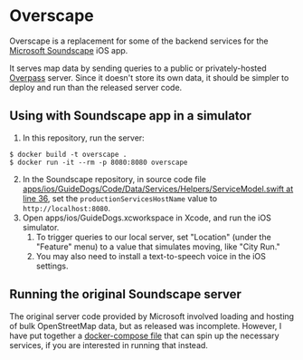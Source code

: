 # Overscape

Overscape is a replacement for some of the backend services for the [Microsoft Soundscape](https://github.com/microsoft/soundscape/) iOS app.

It serves map data by sending queries to a public or privately-hosted [Overpass](https://wiki.openstreetmap.org/wiki/Overpass_API) server. Since it doesn't store its own data, it should be simpler to deploy and run than the released server code.

## Using with Soundscape app in a simulator

1. In this repository, run the server:
```
$ docker build -t overscape .
$ docker run -it --rm -p 8080:8080 overscape
```
2. In the Soundscape repository, in source code file [apps/ios/GuideDogs/Code/Data/Services/Helpers/ServiceModel.swift at line 36](https://github.com/microsoft/soundscape/blob/main/apps/ios/GuideDogs/Code/Data/Services/Helpers/ServiceModel.swift#L36), set the `productionServicesHostName` value to `http://localhost:8080`.
3. Open apps/ios/GuideDogs.xcworkspace in Xcode, and run the iOS simulator.
    1. To trigger queries to our local server, set "Location" (under the "Feature" menu) to a value that simulates moving, like "City Run."
    2. You may also need to install a text-to-speech voice in the iOS settings.

## Running the original Soundscape server

The original server code provided by Microsoft involved loading and hosting of bulk OpenStreetMap data, but as released was incomplete. However, I have put together a [docker-compose file](https://github.com/steinbro/soundscape/blob/docker-compose/svcs/data/docker-compose.yml) that can spin up the necessary services, if you are interested in running that instead.
